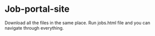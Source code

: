 # Job-portal-site
Download all the files in the same place.
Run jobs.html file and you can navigate through everything.
